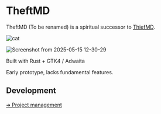 # TheftMD

TheftMD (To be renamed) is a spiritual successor to [ThiefMD](https://github.com/kmwallio/ThiefMD/).

![cat](https://github.com/user-attachments/assets/eae2e847-a4c3-4cbf-a829-03480cdb266b)

![Screenshot from 2025-05-15 12-30-29](https://github.com/user-attachments/assets/fdfbb3cb-af6f-4109-b4d9-0d001960f983)

Built with Rust + GTK4 / Adwaita 

Early prototype, lacks fundamental features.

## Development

[➜ Project management](https://github.com/users/sevonj/projects/20)
